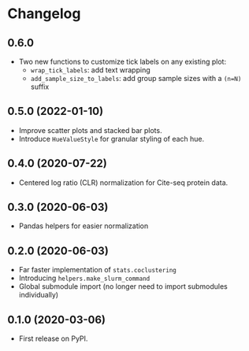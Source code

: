 # Changelog

## 0.6.0

* Two new functions to customize tick labels on any existing plot:
    * `wrap_tick_labels`: add text wrapping
    * `add_sample_size_to_labels`: add group sample sizes with a `(n=N)` suffix



## 0.5.0 (2022-01-10)

* Improve scatter plots and stacked bar plots.
* Introduce `HueValueStyle` for granular styling of each hue.

## 0.4.0 (2020-07-22)

* Centered log ratio (CLR) normalization for Cite-seq protein data.

## 0.3.0 (2020-06-03)

* Pandas helpers for easier normalization

## 0.2.0 (2020-06-03)

* Far faster implementation of `stats.coclustering`
* Introducing `helpers.make_slurm_command`
* Global submodule import (no longer need to import submodules individually)

## 0.1.0 (2020-03-06)

* First release on PyPI.
